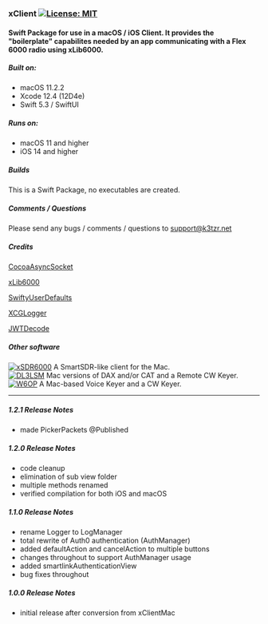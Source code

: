 ### xClient [![License: MIT](https://img.shields.io/badge/License-MIT-yellow.svg)](https://en.wikipedia.org/wiki/MIT_License)

#### Swift Package for use in a macOS / iOS Client. It provides the "boilerplate" capabilites needed by an app communicating with a Flex 6000 radio using xLib6000.

##### Built on:

*  macOS 11.2.2
*  Xcode 12.4 (12D4e)
*  Swift 5.3 / SwiftUI

##### Runs on:
* macOS 11 and higher
* iOS 14 and higher

##### Builds
This is a Swift Package, no executables are created.

##### Comments / Questions
Please send any bugs / comments / questions to support@k3tzr.net

##### Credits
[CocoaAsyncSocket](https://github.com/robbiehanson/CocoaAsyncSocket)

[xLib6000](https://github.com/K3TZR/xLib6000.git)

[SwiftyUserDefaults](https://github.com/sunshinejr/SwiftyUserDefaults.git)

[XCGLogger](https://github.com/DaveWoodCom/XCGLogger.git)

[JWTDecode](https://github.com/auth0/JWTDecode.swift.git)

##### Other software
[![xSDR6000](https://img.shields.io/badge/K3TZR-xSDR6000-informational)]( https://github.com/K3TZR/xSDR6000) A SmartSDR-like client for the Mac.   
[![DL3LSM](https://img.shields.io/badge/DL3LSM-xDAX,_xCAT,_xKey-informational)](https://dl3lsm.blogspot.com) Mac versions of DAX and/or CAT and a Remote CW Keyer.  
[![W6OP](https://img.shields.io/badge/W6OP-xVoiceKeyer,_xCW-informational)](https://w6op.com) A Mac-based Voice Keyer and a CW Keyer.  

---
##### 1.2.1 Release Notes
* made PickerPackets @Published

##### 1.2.0 Release Notes
* code cleanup
* elimination of sub view folder
* multiple methods renamed
* verified compilation for both iOS and macOS

##### 1.1.0 Release Notes
* rename Logger to LogManager
* total rewrite of Auth0 authentication (AuthManager)
* added defaultAction and cancelAction to multiple buttons
* changes throughout to support AuthManager usage
* added smartlinkAuthenticationView
* bug fixes throughout

##### 1.0.0 Release Notes
* initial release after conversion from xClientMac

